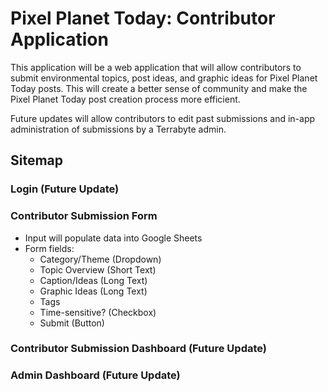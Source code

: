 # Pixel Planet Today: Contributor Application

This application will be a web application that will allow contributors to submit environmental topics, post ideas, and graphic ideas for Pixel Planet Today posts. This will create a better sense of community and make the Pixel Planet Today post creation process more efficient.

Future updates will allow contributors to edit past submissions and in-app administration of submissions by a Terrabyte admin. 

## Sitemap

### Login (Future Update)

### Contributor Submission Form

- Input will populate data into Google Sheets
- Form fields:
  - Category/Theme (Dropdown)
  - Topic Overview (Short Text)
  - Caption/Ideas (Long Text)
  - Graphic Ideas (Long Text)
  - Tags
  - Time-sensitive? (Checkbox)
  - Submit (Button)

### Contributor Submission Dashboard (Future Update)

### Admin Dashboard (Future Update)